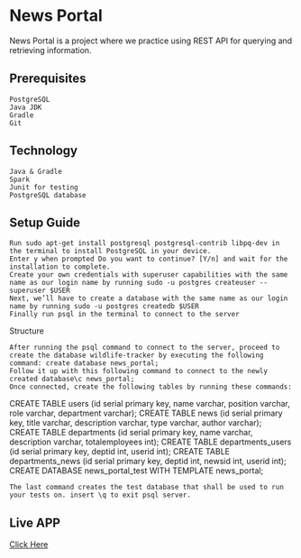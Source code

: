 # News Portal



News Portal is a project where we practice using REST API for querying and retrieving information.

## Prerequisites

    PostgreSQL
    Java JDK
    Gradle
    Git
   

## Technology

    Java & Gradle
    Spark
    Junit for testing
    PostgreSQL database

## Setup Guide



    Run sudo apt-get install postgresql postgresql-contrib libpq-dev in the terminal to install PostgreSQL in your device.
    Enter y when prompted Do you want to continue? [Y/n] and wait for the installation to complete.
    Create your own credentials with superuser capabilities with the same name as our login name by running sudo -u postgres createuser --superuser $USER
    Next, we’ll have to create a database with the same name as our login name by running sudo -u postgres createdb $USER
    Finally run psql in the terminal to connect to the server

Structure

    After running the psql command to connect to the server, proceed to create the database wildlife-tracker by executing the following command: create database news_portal;
    Follow it up with this following command to connect to the newly created database\c news_portal;
    Once connected, create the following tables by running these commands:

CREATE TABLE users (id serial primary key, name varchar, position varchar, role varchar, department varchar);
CREATE TABLE news (id serial primary key, title varchar, description varchar, type varchar, author varchar);
CREATE TABLE departments (id serial primary key, name varchar, description varchar, totalemployees int);
CREATE TABLE departments_users (id serial primary key, deptid int, userid int);
CREATE TABLE departments_news (id serial primary key, deptid int, newsid int, userid int);
CREATE DATABASE news_portal_test WITH TEMPLATE news_portal;

    The last command creates the test database that shall be used to run your tests on. insert \q to exit psql server.




## Live APP
[Click Here](https://newsportal-12.herokuapp.com/)


